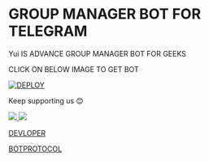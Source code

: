 # GROUP MANAGER BOT FOR TELEGRAM

Yui IS ADVANCE GROUP MANAGER BOT FOR GEEKS 

CLICK ON BELOW IMAGE TO GET BOT  

[![DEPLOY](https://telegra.ph/file/e5cbf8ba4723a8ac34f68.jpg)](https://t.mr/Yuigahama_yui_robot)

Keep supporting us 😊

<a href="https://github.com/satyanandatripathi/emcee" alt="GitHub repo size"> <img src="https://img.shields.io/github/repo-size/satyanandatripathi/emcee" />
<a href="https://t.me/BotProtocol" alt="Telegram!"> <img src="https://aleen42.github.io/badges/src/telegram.svg" /> 



[DEVLOPER](https://t.me/ANlME_SENPAI)






[BOTPROTOCOL](https://t.me/BOTPROTOCOL)

